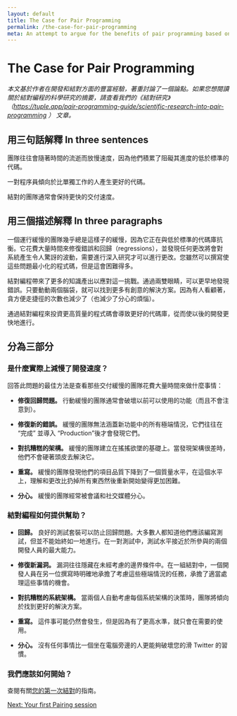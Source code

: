 ```yaml
---
layout: default
title: The Case for Pair Programming
permalink: /the-case-for-pair-programming
meta: An attempt to argue for the benefits of pair programming based on extensive personal experience.
---
```


# The Case for Pair Programming

<!-- _This article focuses on an argument based on the author's extensive experience with development and pairing. If you'd like to read a summary of scientific studies conducted on pair programming, check out our [Scientific Research Into Pairing](https://tuple.app/pair-programming-guide/scientific-research-into-pair-programming) article._ -->
_本文基於作者在開發和結對方面的豐富經驗，著重討論了一個論點。如果您想閱讀關於結對編程的科學研究的摘要，請查看我們的《結對研究》（https://tuple.app/pair-programming-guide/scientific-research-into-pair-programming ） 文章。_

## 用三句話解釋 In three sentences

團隊往往會隨著時間的流逝而放慢速度，因為他們積累了阻礙其進度的低於標準的代碼。

一對程序員傾向於比單獨工作的人產生更好的代碼。

結對的團隊通常會保持更快的交付速度。
<!-- Teams tend to ship slower over time because they accumulate sub-par code that impedes their progress.

A pair of programmers tends to produce better code than someone working alone.

Teams that pair often will maintain a fast shipping speed longer. -->


## 用三個描述解釋 In three paragraphs

一個運行緩慢的團隊幾乎總是這樣子的緩慢，因為它正在與低於標準的代碼庫抗衡。它花費大量時間來修復錯誤和回歸（regressions），並發現任何更改將會對系統產生令人驚訝的波動，需要進行深入研究才可以進行更改。您雖然可以撰寫使這些問題最小化的程式碼，但是這會困難得多。
<!-- A team that ships slowly almost always does so because it is fighting a sub-par codebase. It spends lots of time fixing bugs and regressions, and finds that changes ripple across the system in surprising ways, requiring deep exploration to make changes. You can write code that minimizes these problems, it's just much harder. -->

結對編程帶來了更多的知識產出以應對這一挑戰。通過兩雙眼睛，可以更早地發現錯誤。只要動動兩個腦袋，就可以找到更多有創意的解決方案。因為有人看顧著，貪方便走捷徑的次數也減少了（也減少了分心的煩惱）。
<!-- Pair programming brings more intellectual firepower to bear on this challenge. With two sets of eyes, bugs are caught earlier. With two brains to storm, more creative solutions can be found. With someone always watching, fewer corners are cut (and fewer distractions are indulged in). -->

通過結對編程來投資更高質量的程式碼會導致更好的代碼庫，從而使以後的開發更快地進行。

<!-- 
Investing in higher-quality code through pair programming leads to a better codebase, which allows future development to proceed faster.
 -->


## 分為三部分
<!-- ## In three long sections  -->

### 是什麼實際上減慢了開發速度？
 <!-- ### What actually slows down development? -->

回答此問題的最佳方法是查看那些交付緩慢的團隊花費大量時間來做什麼事情：
<!-- The best way to answer this is to look at what teams that ship slowly spend a lot of time doing: -->

* **修復回歸問題。** 行動緩慢的團隊通常會破壞以前可以使用的功能（而且不會注意到）。
<!-- * **Fixing regressions.** Slow teams often break previously-working features (without noticing it). -->

* **修復新的錯誤。** 緩慢的團隊無法涵蓋新功能中的所有極端情況，它們往往在 “完成” 並導入 “Production”後才會發現它們。
<!-- * **Fixing fresh bugs.** Slow teams fail to cover all the edge cases in new functionality, and tend to discover them once they're "done" and in production. -->


* **對抗糟糕的架構。** 緩慢的團隊建立在搖搖欲墜的基礎上。當發現架構很差時，他們不會硬著頭皮去解決它。
<!-- * **Fighting bad architecture.** Slow teams build on shaky foundations. When the architecture is discovered to be poor, they don't bite the bullet and fix it.  -->


* **重寫。** 緩慢的團隊發現他們的項目品質下降到了一個質量水平，在這個水平上，理解和更改比扔掉所有東西然後重新開始變得更加困難。
<!-- * **Rewrites.** Slow teams find their projects sink to a quality level where comprehension and changes become harder than throwing everything away and starting again. -->



* **分心。** 緩慢的團隊經常被會議和社交媒體分心。
<!-- * **Being distracted.** Slow teams are frequently distracted by meetings and social media.  -->

### 結對編程如何提供幫助？
<!-- ### How can pair programming help? -->


* **回歸。** 良好的測試套裝可以防止回歸問題。大多數人都知道他們應該編寫測試，但並不能始終如一地進行。在一對測試中，測試水平接近於所參與的兩個開發人員的最大能力。
<!-- * **Regressions.** Regressions are preventable with a good test suite. Most folks know they should be writing tests, but don't do it consistently. In a pair, the level of testing trends towards the maximum of the two developers involved. -->


* **修復新漏洞。** 漏洞往往隱藏在未經考慮的邊界條件中。在一組結對中，一個開發人員在另一位撰寫時明確地承擔了考慮這些極端情況的任務，承擔了適當處理這些事情的機會。
<!-- * **Fixing fresh bugs.** Bugs tend to hide in unconsidered edge cases. In a pair, one developer is explicitly tasked with thinking about these edge cases while the other types, increasing the chances they're handled properly. -->


* **對抗糟糕的系統架構。** 當兩個人自動考慮每個系統架構的決策時，團隊將傾向於找到更好的解決方案。
<!-- * **Fighting bad architecture.** When every architectural decision is automatically considered by two people, teams will tend to find superior solutions. -->


* **重寫。** 這件事可能仍然會發生，但是因為有了更高水準，就只會在需要的使用。
<!-- * **Rewrites.** This might still happen, but with a higher quality bar, it'll be longer before it's necessary. -->


* **分心。** 沒有任何事情比一個坐在電腦旁邊的人更能夠破壞您的滑 Twitter 的習慣。
<!-- * **Being distracted.** Nothing like a person at your desk to break your Twitter habit.  -->




### 我們應該如何開始？

查閱有關[您的第一次結對](02-your-first-pairing-session.md)的指南。

<!-- ### How should we get started?

Check out our guide on [your first pairing session](your-first-pairing-session). -->

[Next: Your first Pairing session](02-your-first-pairing-session.md)